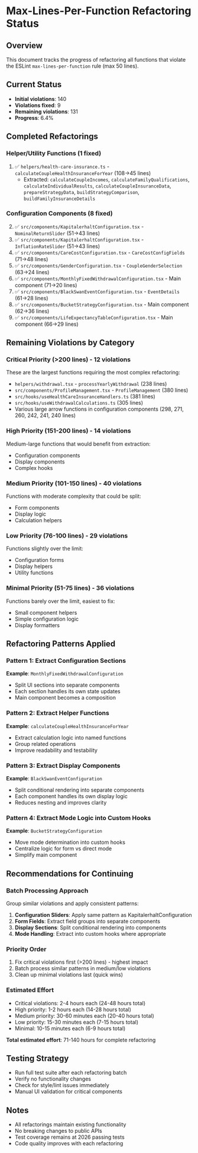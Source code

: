 # Max-Lines-Per-Function Refactoring Status

## Overview

This document tracks the progress of refactoring all functions that violate the ESLint `max-lines-per-function` rule (max 50 lines).

## Current Status

- **Initial violations**: 140
- **Violations fixed**: 9
- **Remaining violations**: 131
- **Progress**: 6.4%

## Completed Refactorings

### Helper/Utility Functions (1 fixed)

1. ✅ `helpers/health-care-insurance.ts` - `calculateCoupleHealthInsuranceForYear` (108→45 lines)
   - Extracted: `calculateCoupleIncomes`, `calculateFamilyQualifications`, `calculateIndividualResults`, `calculateCoupleInsuranceData`, `prepareStrategyData`, `buildStrategyComparison`, `buildFamilyInsuranceDetails`

### Configuration Components (8 fixed)

2. ✅ `src/components/KapitalerhaltConfiguration.tsx` - `NominalReturnSlider` (51→43 lines)
3. ✅ `src/components/KapitalerhaltConfiguration.tsx` - `InflationRateSlider` (51→43 lines)
4. ✅ `src/components/CareCostConfiguration.tsx` - `CareCostConfigFields` (71→48 lines)
5. ✅ `src/components/GenderConfiguration.tsx` - `CoupleGenderSelection` (63→24 lines)
6. ✅ `src/components/MonthlyFixedWithdrawalConfiguration.tsx` - Main component (71→20 lines)
7. ✅ `src/components/BlackSwanEventConfiguration.tsx` - `EventDetails` (61→28 lines)
8. ✅ `src/components/BucketStrategyConfiguration.tsx` - Main component (62→36 lines)
9. ✅ `src/components/LifeExpectancyTableConfiguration.tsx` - Main component (66→29 lines)

## Remaining Violations by Category

### Critical Priority (>200 lines) - 12 violations

These are the largest functions requiring the most complex refactoring:

- `helpers/withdrawal.tsx` - `processYearlyWithdrawal` (238 lines)
- `src/components/ProfileManagement.tsx` - `ProfileManagement` (380 lines)
- `src/hooks/useHealthCareInsuranceHandlers.ts` (381 lines)
- `src/hooks/useWithdrawalCalculations.ts` (305 lines)
- Various large arrow functions in configuration components (298, 271, 260, 242, 241, 240 lines)

### High Priority (151-200 lines) - 14 violations

Medium-large functions that would benefit from extraction:

- Configuration components
- Display components
- Complex hooks

### Medium Priority (101-150 lines) - 40 violations

Functions with moderate complexity that could be split:

- Form components
- Display logic
- Calculation helpers

### Low Priority (76-100 lines) - 29 violations

Functions slightly over the limit:

- Configuration forms
- Display helpers
- Utility functions

### Minimal Priority (51-75 lines) - 36 violations

Functions barely over the limit, easiest to fix:

- Small component helpers
- Simple configuration logic
- Display formatters

## Refactoring Patterns Applied

### Pattern 1: Extract Configuration Sections

**Example**: `MonthlyFixedWithdrawalConfiguration`

- Split UI sections into separate components
- Each section handles its own state updates
- Main component becomes a composition

### Pattern 2: Extract Helper Functions

**Example**: `calculateCoupleHealthInsuranceForYear`

- Extract calculation logic into named functions
- Group related operations
- Improve readability and testability

### Pattern 3: Extract Display Components

**Example**: `BlackSwanEventConfiguration`

- Split conditional rendering into separate components
- Each component handles its own display logic
- Reduces nesting and improves clarity

### Pattern 4: Extract Mode Logic into Custom Hooks

**Example**: `BucketStrategyConfiguration`

- Move mode determination into custom hooks
- Centralize logic for form vs direct mode
- Simplify main component

## Recommendations for Continuing

### Batch Processing Approach

Group similar violations and apply consistent patterns:

1. **Configuration Sliders**: Apply same pattern as KapitalerhaltConfiguration
2. **Form Fields**: Extract field groups into separate components
3. **Display Sections**: Split conditional rendering into components
4. **Mode Handling**: Extract into custom hooks where appropriate

### Priority Order

1. Fix critical violations first (>200 lines) - highest impact
2. Batch process similar patterns in medium/low violations
3. Clean up minimal violations last (quick wins)

### Estimated Effort

- Critical violations: 2-4 hours each (24-48 hours total)
- High priority: 1-2 hours each (14-28 hours total)
- Medium priority: 30-60 minutes each (20-40 hours total)
- Low priority: 15-30 minutes each (7-15 hours total)
- Minimal: 10-15 minutes each (6-9 hours total)

**Total estimated effort**: 71-140 hours for complete refactoring

## Testing Strategy

- Run full test suite after each refactoring batch
- Verify no functionality changes
- Check for style/lint issues immediately
- Manual UI validation for critical components

## Notes

- All refactorings maintain existing functionality
- No breaking changes to public APIs
- Test coverage remains at 2026 passing tests
- Code quality improves with each refactoring
